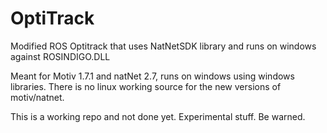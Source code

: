 OptiTrack
=========

Modified ROS Optitrack that uses NatNetSDK library and runs on windows against ROSINDIGO.DLL

Meant for Motiv 1.7.1 and natNet 2.7, runs on windows using windows libraries.  There is no linux working source for 
the new versions of motiv/natnet.

This is a working repo and not done yet.  Experimental stuff.  Be warned. 

